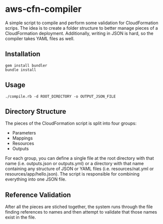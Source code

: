 aws-cfn-compiler
================

A simple script to compile and perform some validation for CloudFormation scrips.  The idea is to create a folder structure to better manage pieces of a CloudFormation deployment.  Additionally, writing in JSON is hard, so the compiler takes YAML files as well.


Installation
------------

    gem install bundler
    bundle install
    
Usage
-----

```
./compile.rb -d ROOT_DIRECTORY -o OUTPUT_JSON_FILE
```

Directory Structure
-------------------

The pieces of the CloudFormation script is split into four groups:

* Parameters
* Mappings
* Resources
* Outputs

For each group, you can define a single file at the root directory with that name (i.e. outputs.json or outputs.yml) or a directory with that name containing any structure of JSON or YAML files (i.e. resources/nat.yml or resources/app/hello.json).  The script is responsible for combining everything into one JSON file.

Reference Validation
--------------------

After all the pieces are stiched together, the system runs through the file finding references to names and then attempt to validate that those names exist in the file.
